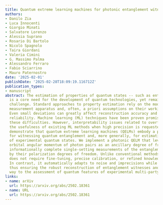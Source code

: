 ```yaml
---
title: Quantum extreme learning machines for photonic entanglement witnessing
authors:
- Danilo Zia
- Luca Innocenti
- Giorgio Minati
- Salvatore Lorenzo
- Alessia Suprano
- Rosario Di Bartolo
- Nicolò Spagnolo
- Taira Giordani
- Valeria Cimini
- G. Massimo Palma
- Alessandro Ferraro
- Fabio Sciarrino
- Mauro Paternostro
date: '2025-02-01'
publishDate: '2025-02-28T18:09:19.116712Z'
publication_types:
- manuscript
abstract: The estimation of properties of quantum states -- such as entanglement --
  is a core need for the development of quantum technologies, yet remaining a demanding
  challenge. Standard approaches to property estimation rely on the modeling of the
  measurement apparatus and, often, a priori assumptions on their working principles.
  Even small deviations can greatly affect reconstruction accuracy and prediction
  reliability. Machine learning (ML) techniques have been proven promising to overcome
  these difficulties. However, interpretability issues related to overfitting limit
  the usefulness of existing ML methods when high precision is requested. Here, we
  demonstrate that quantum extreme learning machines (QELMs) embody a powerful alternative
  for witnessing quantum entanglement and, more generally, for estimating features
  of experimental quantum states. We implement a photonic QELM that leverages the
  orbital angular momentum of photon pairs as an ancillary degree of freedom to enable
  informationally complete single-setting measurements of the entanglement shared
  by their polarization degrees of freedom. Unlike conventional methods, our approach
  does not require fine-tuning, precise calibration, or refined knowledge of the apparatus.
  In contrast, it automatically adapts to noise and imprecisions while avoiding overfitting,
  thus ensuring the robust reconstruction of entanglement witnesses and paving the
  way to the assessment of quantum features of experimental multi-party states.
links:
- name: arXiv
  url: https://arxiv.org/abs/2502.18361
- name: URL
  url: https://arxiv.org/abs/2502.18361
---
```


